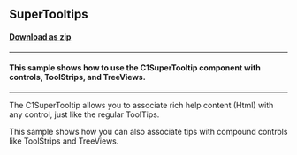 ## SuperTooltips
#### [Download as zip](https://minhaskamal.github.io/DownGit/#/home?url=https://github.com/GrapeCity/ComponentOne-WinForms-Samples/tree/master/Core\SuperTooltip\CS\SuperTooltips)
____
#### This sample shows how to use the C1SuperTooltip component with controls, ToolStrips, and TreeViews.
____
The C1SuperTooltip allows you to associate rich help content (Html) with any control, just like the regular ToolTips.

This sample shows how you can also associate tips with compound controls like ToolStrips and TreeViews.